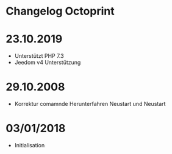 # Changelog Octoprint

# 23.10.2019

- Unterstützt PHP 7.3
- Jeedom v4 Unterstützung

# 29.10.2008

- Korrektur comamnde Herunterfahren Neustart und Neustart

# 03/01/2018

- Initialisation

